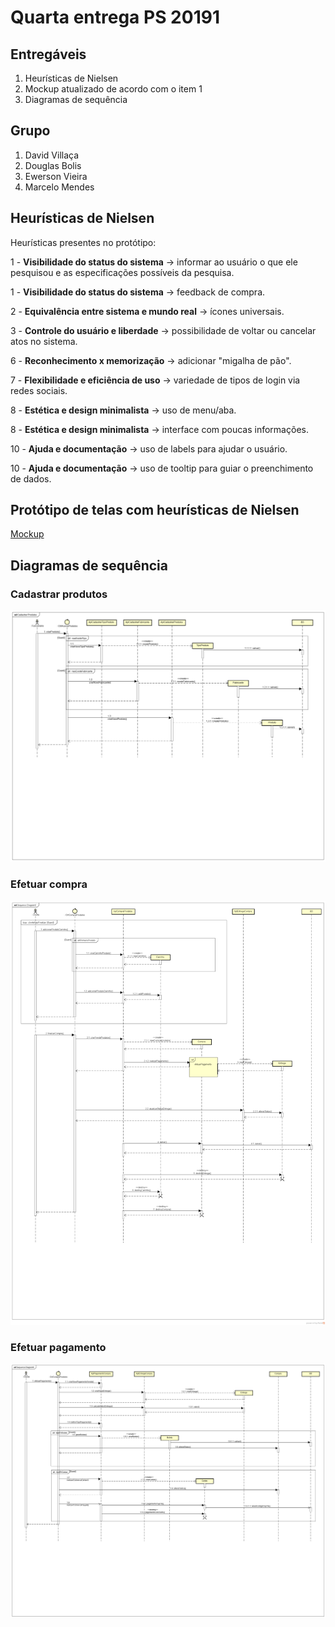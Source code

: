 # Quarta entrega  PS 20191

## Entregáveis
1. Heurísticas de Nielsen
2. Mockup atualizado de acordo com o item 1
3. Diagramas de sequência

## Grupo
1. David Villaça
2. Douglas Bolis
3. Ewerson Vieira
4. Marcelo Mendes

## Heurísticas de Nielsen
Heurísticas presentes no protótipo:

1 - <b>Visibilidade do status do sistema</b> -> informar ao usuário o que ele pesquisou e as especificações possíveis da pesquisa.

1 - <b>Visibilidade do status do sistema</b> -> feedback de compra.

2 - <b>Equivalência entre sistema e mundo real</b> -> ícones universais.

3 - <b>Controle do usuário e liberdade</b> -> possibilidade de voltar ou cancelar atos no sistema.

6 - <b>Reconhecimento x memorização</b> -> adicionar "migalha de pão".

7 - <b>Flexibilidade e eficiência de uso</b> -> variedade de tipos de login via redes sociais.

8 - <b>Estética e design minimalista</b> -> uso de menu/aba.

8 - <b>Estética e design minimalista</b> -> interface com poucas informações.

10 - <b>Ajuda e documentação</b> -> uso de labels para ajudar o usuário.

10 - <b>Ajuda e documentação</b> -> uso de tooltip para guiar o preenchimento de dados.

## Protótipo de telas com heurísticas de Nielsen

[Mockup](../imagem/Mockup_PS.pdf)

## Diagramas de sequência

### Cadastrar produtos
![diagrama](../imagem/sequencia_cadastrar_produtos.png)

### Efetuar compra
![diagrama](../imagem/sequencia_efetuar_compra.png)

### Efetuar pagamento
![diagrama](../imagem/sequencia_efetuar_pagamento.png)